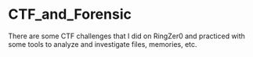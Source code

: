 # CTF_and_Forensic
There are some CTF challenges that I did on RingZer0 and practiced with some tools to analyze and investigate files, memories, etc.
